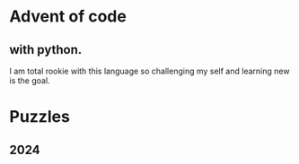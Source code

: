 # Advent of code
## with python.   

I am total rookie with this language so challenging my self and learning new is the goal.

# Puzzles
## 2024
